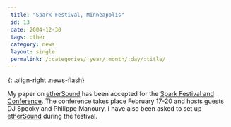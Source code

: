 ```yaml
---
 title: "Spark Festival, Minneapolis"
 id: 13
 date: 2004-12-30
 tags: other
 category: news
 layout: single
 permalink: /:categories/:year/:month/:day/:title/
---
```

![image-right](/assets/images/spacer.gif){: .align-right .news-flash}

My paper on <a href="index.jsp?id=proj&field=is_res&query=1">etherSound</a> has been accepted for the <a href="http://spark.cla.umn.edu/">Spark Festival and Conference</a>. The conference takes place February 17-20 and hosts guests DJ Spooky and Philippe Manoury. I have also been asked to set up <a href="index.jsp?id=comp&field=id&query=2">etherSound</a> during the festival.

